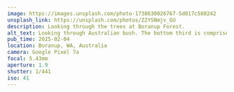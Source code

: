 ```yaml
---
image: https://images.unsplash.com/photo-1738630026767-5d817c580242
unsplash_link: https://unsplash.com/photos/Z2YSNmjv_GU
description: Looking through the trees at Boranup Forest. 
alt_text: Looking through Australian bush. The bottom third is comprised of green ferns and shrubbery. Above that, you can see the trunks of trees wrapped in bark of varying shades. Towards the top, you can see patches of blue sky showing through the canopy.
pub_time: 2025-02-04
location: Boranup, WA, Australia
camera: Google Pixel 7a
focal: 5.43mm
aperture: 1.9
shutter: 1/441
iso: 41
---
```

